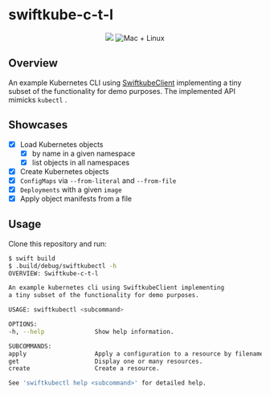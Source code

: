 # swiftkube-c-t-l

<p align="center">
	<img src="https://img.shields.io/badge/Swift-5.2-orange.svg" />
	<img src="https://img.shields.io/badge/platforms-mac+linux-brightgreen.svg?style=flat" alt="Mac + Linux" />
</p>

## Overview

An example  Kubernetes CLI using [SwiftkubeClient](https://github.com/swiftkube/client) implementing a tiny subset of the functionality for demo purposes. The implemented API mimicks `kubectl` .

## Showcases

- [x] Load Kubernetes objects
  - [x] by name in a given namespace
  - [x] list objects in all namespaces
- [x] Create Kubernetes objects
 - [x] `ConfigMaps` via `--from-literal` and `--from-file`
 - [x] `Deployments` with a given `image`
- [x] Apply object manifests from a file

## Usage

Clone this repository and run:

```bash
$ swift build
$ .build/debug/swiftkubectl -h
OVERVIEW: Swiftkube-c-t-l

An example kubernetes cli using SwiftkubeClient implementing
a tiny subset of the functionality for demo purposes.

USAGE: swiftkubectl <subcommand>

OPTIONS:
-h, --help              Show help information.

SUBCOMMANDS:
apply                   Apply a configuration to a resource by filename.
get                     Display one or many resources.
create                  Create a resource.

See 'swiftkubectl help <subcommand>' for detailed help.
```
